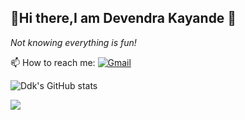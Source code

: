   <h2 align="centre">💫Hi there,I am <b>Devendra Kayande</b> 👋</h2>
  
  *Not knowing everything is fun!*
 

 
 📫 How to reach me: 
[![Gmail](https://img.shields.io/badge/Gmail-%23E4405F.svg?logo=Gmail&logoColor=white)](devendrakayande427@gmail.com)

![Ddk's GitHub stats](https://github-readme-stats.vercel.app/api?username=MysticShadow427&show_icons=true&theme=radical)

![](https://github-readme-stats.vercel.app/api/top-langs/?username=MysticShadow427&theme=nightowl&hide_border=false&include_all_commits=true&count_private=false&layout=compact)



